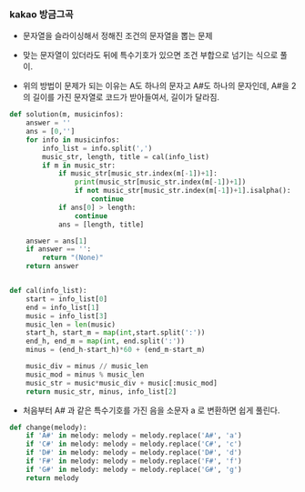 ### kakao 방금그곡    

- 문자열을 슬라이싱해서 정해진 조건의 문자열을 뽑는 문제   

- 맞는 문자열이 있더라도 뒤에 특수기호가 있으면 조건 부합으로 넘기는 식으로 풀이.   

- 위의 방법이 문제가 되는 이유는 A도 하나의 문자고 A#도 하나의 문자인데, A#을 2의 길이를 가진 문자열로 코드가 받아들여서, 길이가 달라짐.   

```python
def solution(m, musicinfos):
    answer = ''
    ans = [0,'']
    for info in musicinfos:
        info_list = info.split(',')
        music_str, length, title = cal(info_list)
        if m in music_str:
            if music_str[music_str.index(m[-1])+1]:
                print(music_str[music_str.index(m[-1])+1])
                if not music_str[music_str.index(m[-1])+1].isalpha():
                    continue
            if ans[0] > length:
                continue
            ans = [length, title]

    answer = ans[1]
    if answer == '':
        return "(None)"
    return answer


def cal(info_list):
    start = info_list[0]
    end = info_list[1]
    music = info_list[3]
    music_len = len(music)
    start_h, start_m = map(int,start.split(':'))
    end_h, end_m = map(int, end.split(':'))
    minus = (end_h-start_h)*60 + (end_m-start_m)

    music_div = minus // music_len
    music_mod = minus % music_len
    music_str = music*music_div + music[:music_mod]
    return music_str, minus, info_list[2]


```

- 처음부터 A# 과 같은 특수기호를 가진 음을 소문자 a 로 변환하면 쉽게 풀린다.   

```python
def change(melody):
    if 'A#' in melody: melody = melody.replace('A#', 'a')
    if 'C#' in melody: melody = melody.replace('C#', 'c')
    if 'D#' in melody: melody = melody.replace('D#', 'd')
    if 'F#' in melody: melody = melody.replace('F#', 'f')
    if 'G#' in melody: melody = melody.replace('G#', 'g')
    return melody
```
